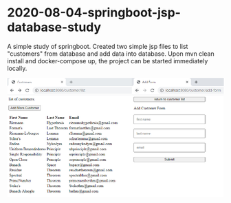 # 2020-08-04-springboot-jsp-database-study

A simple study of springboot. Created two simple jsp files to list "customers" from database and add data into database. Upon mvn clean install and docker-compose up, the project can be started immediately locally.

<center>
<img width="600" src="https://github.com/machingclee/2020-08-04-springboot-jsp-database-study/blob/master/functions.jpg">
</center>
